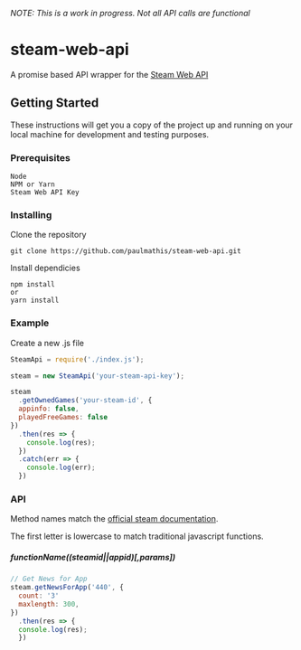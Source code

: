 *NOTE: This is a work in progress. Not all API calls are functional*
# steam-web-api
A promise based API wrapper for the [Steam Web API](https://developer.valvesoftware.com/wiki/Steam_Web_API)
## Getting Started
These instructions will get you a copy of the project up and running on your local machine for development and testing purposes.
### Prerequisites
```
Node
NPM or Yarn
Steam Web API Key
```
### Installing
Clone the repository
```
git clone https://github.com/paulmathis/steam-web-api.git
```
Install dependicies
```
npm install
or
yarn install
```
### Example
Create a new .js file
```javascript
SteamApi = require('./index.js');

steam = new SteamApi('your-steam-api-key');

steam
  .getOwnedGames('your-steam-id', {
  appinfo: false,
  playedFreeGames: false
})
  .then(res => {
    console.log(res);
  })
  .catch(err => {
    console.log(err);
  })
```
### API
Method names match the [official steam documentation](https://developer.valvesoftware.com/wiki/Steam_Web_API).

The first letter is lowercase to match traditional javascript functions.

##### functionName((steamid||appid)[,params])
```javascript
// Get News for App
steam.getNewsForApp('440', {
  count: '3'
  maxlength: 300,
})
  .then(res => {
  console.log(res);
  })
```